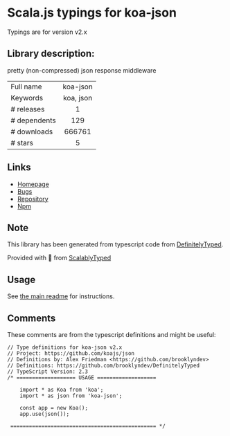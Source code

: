 
# Scala.js typings for koa-json

Typings are for version v2.x

## Library description:
pretty (non-compressed) json response middleware

|                    |                 |
| ------------------ | :-------------: |
| Full name          | koa-json |
| Keywords           | koa, json |
| # releases         | 1 |
| # dependents       | 129 |
| # downloads        | 666761 |
| # stars            | 5 |

## Links
- [Homepage](https://github.com/koajs/json#readme)
- [Bugs](https://github.com/koajs/json/issues)
- [Repository](https://github.com/koajs/json)
- [Npm](https://www.npmjs.com/package/koa-json)
    


## Note
This library has been generated from typescript code from [DefinitelyTyped](https://definitelytyped.org).

Provided with :purple_heart: from [ScalablyTyped](https://github.com/oyvindberg/ScalablyTyped)

## Usage
See [the main readme](../../readme.md) for instructions.

## Comments

These comments are from the typescript definitions and might be useful:
```
// Type definitions for koa-json v2.x
// Project: https://github.com/koajs/json
// Definitions by: Alex Friedman <https://github.com/brooklyndev>
// Definitions: https://github.com/brooklyndev/DefinitelyTyped
// TypeScript Version: 2.3
/* =================== USAGE ===================

    import * as Koa from 'koa';
    import * as json from 'koa-json';

    const app = new Koa();
    app.use(json());

 =============================================== */


```

